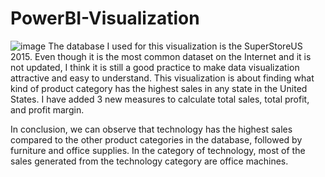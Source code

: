 # PowerBI-Visualization
![image](https://github.com/user-attachments/assets/9c2d0001-b808-4cd4-ab0e-a31a42814caa)
The database I used for this visualization is the SuperStoreUS 2015. Even though it is the most common dataset on the Internet and it is not updated, I think it is still a good practice to make data visualization attractive and easy to understand.
This visualization is about finding what kind of product category has the highest sales in any state in the United States. I have added 3 new measures to calculate total sales, total profit, and profit margin.

In conclusion, we can observe that technology has the highest sales compared to the other product categories in the database, followed by furniture and office supplies. In the category of technology, most of the sales generated from the technology category are office machines.
